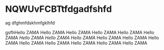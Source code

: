 # NQWUvFCBTtfdgadfshfd

ag
dfghmfdskhmfgklhfd

gsfhHello ZAMA
Hello ZAMA
Hello ZAMA
Hello ZAMA
Hello ZAMA
Hello ZAMA
*Hello ZAMA*
*Hello ZAMA*
*Hello ZAMA*
Hello ZAMA
Hello ZAMA
Hello ZAMA
Hello ZAMA
Hello ZAMA
Hello ZAMA
Hello ZAMA
Hello ZAMA
